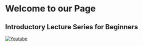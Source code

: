 # Welcome to our Page

## 	Introductory Lecture Series for Beginners 

[![Youtube](https://img.youtube.com/vi/JvwBNgGnGrg/0.jpg)](https://www.youtube.com/watch?v=JvwBNgGnGrg)
